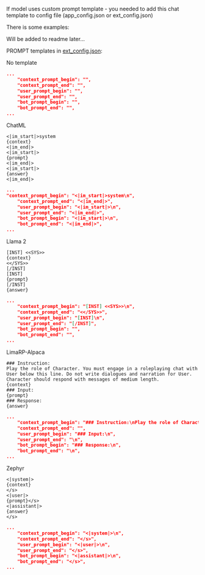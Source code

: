 If model uses custom prompt template - you needed to add this chat template to config file
(app_config.json or ext_config.json)

There is some examples:


Will be added to readme later... 

PROMPT templates in [ext_config.json](https://github.com/innightwolfsleep/text-generation-webui-telegram_bot/blob/main/configs/ext_config.json):

No template
```json
...
	"context_prompt_begin": "",
	"context_prompt_end": "",
	"user_prompt_begin": "",
	"user_prompt_end": "",
	"bot_prompt_begin": "",
	"bot_prompt_end": "",
...
```

ChatML
```
<|im_start|>system
{context}
<|im_end|>
<|im_start|>
{prompt}
<|im_end|>
<|im_start|>
{answer}
<|im_end|>
```
```json
...
"context_prompt_begin": "<|im_start|>system\n",
	"context_prompt_end": "<|im_end|>",
	"user_prompt_begin": "<|im_start|>\n",
	"user_prompt_end": "<|im_end|>",
	"bot_prompt_begin": "<|im_start|>\n",
	"bot_prompt_end": "<|im_end|>",
...
```


Llama 2
```
[INST] <<SYS>>
{context}
<</SYS>>
[/INST]
[INST]
{prompt}
[/INST]
{answer}
```
```json
...
	"context_prompt_begin": "[INST] <<SYS>>\n",
	"context_prompt_end": "<</SYS>>",
	"user_prompt_begin": "[INST]\n",
	"user_prompt_end": "[/INST]",
	"bot_prompt_begin": "",
	"bot_prompt_end": "",
...
```

LimaRP-Alpaca
```
### Instruction:
Play the role of Character. You must engage in a roleplaying chat with User below this line. Do not write dialogues and narration for User. Character should respond with messages of medium length.
{context}
### Input:
{prompt}
### Response:
{answer}
```
```json
...
	"context_prompt_begin": "### Instruction:\nPlay the role of Character. You must engage in a roleplaying chat with User below this line. Do not write dialogues and narration for User. Character should respond with messages of medium length.\n",
	"context_prompt_end": "",
	"user_prompt_begin": "### Input:\n",
	"user_prompt_end": "\n",
	"bot_prompt_begin": "### Response:\n",
	"bot_prompt_end": "\n",
...
```

Zephyr 
```
<|system|>
{context}
</s>
<|user|>
{prompt}</s>
<|assistant|>
{answer}
</s>
```
```json
...
	"context_prompt_begin": "<|system|>\n",
	"context_prompt_end": "</s>",
	"user_prompt_begin": "<|user|>\n",
	"user_prompt_end": "</s>",
	"bot_prompt_begin": "<|assistant|>\n",
	"bot_prompt_end": "</s>",
...
```
